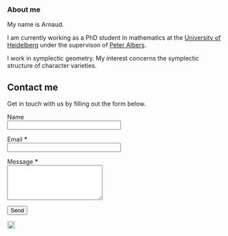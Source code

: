 ### About me

My name is Arnaud.

I am currently working as a PhD student in mathematics at the [University of Heidelberg](https://www.uni-heidelberg.de/) under the supervison of [Peter Albers](https://www.mathi.uni-heidelberg.de/~palbers/).

I work in symplectic geometry. My interest concerns the symplectic structure of character varieties.

## Contact me

<div id="custom_ContactForm1" class="widget ContactForm">
<div class="contact-form-widget">
<p>Get in touch with us by filling out the form below.</p>
<div class="form">
<form name="contact-form">
<p></p>
Name
<br>
<input type="text" value="" size="30" name="name" id="ContactForm1_contact-form-name" class="contact-form-name">
<p></p>
Email
<span style="font-weight: bolder;">*</span>
<br>
<input type="text" value="" size="30" name="email" id="ContactForm1_contact-form-email" class="contact-form-email">
<p></p>
Message
<span style="font-weight: bolder;">*</span>
<br>
<textarea rows="5" name="email-message" id="ContactForm1_contact-form-email-message" cols="25" class="contact-form-email-message"></textarea>
<p></p>
<input type="button" value="Send" id="ContactForm1_contact-form-submit" class="contact-form-button contact-form-button-submit">
<p></p>
<div style="text-align: center; max-width: 222px; width: 100%">
<p id="ContactForm1_contact-form-error-message" class="contact-form-error-message"></p>
<p id="ContactForm1_contact-form-success-message" class="contact-form-success-message"></p>
</div>
</form>
</div>
</div>
<div class="clear"></div>
<span class="widget-item-control">
<span class="item-control blog-admin">
<a title="Edit" target="configContactForm1" onclick="return _WidgetManager._PopupConfig(document.getElementById("ContactForm1"));" href="//www.blogger.com/rearrange?blogID=8799058979810298021&widgetType=ContactForm&widgetId=ContactForm1&action=editWidget&sectionId=sidebar-right-1" class="quickedit">
<img width="18" height="18" src="//img1.blogblog.com/img/icon18_wrench_allbkg.png" alt="">
</a>
</span>
</span>
<div class="clear"></div>
</div>

